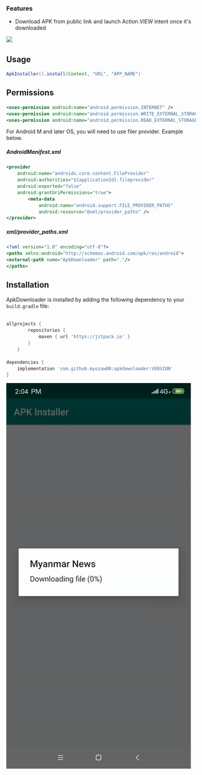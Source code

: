 ### Features

- Download APK from public link and launch Action.VIEW intent once it's downloaded

![](https://img.shields.io/github/v/release/myozaw00/apkdownloader?label=VERSION)

## Usage
```java
ApkInstaller().install(Context, "URL", "APP_NAME")
```

## Permissions
```xml
<uses-permission android:name="android.permission.INTERNET" />
<uses-permission android:name="android.permission.WRITE_EXTERNAL_STORAGE" />
<uses-permission android:name="android.permission.READ_EXTERNAL_STORAGE" />
```

For Android M and later OS, you will need to use filer provider. Example below.

##### AndroidManifest.xml
```xml
<provider
	android:name="androidx.core.content.FileProvider"
	android:authorities="${applicationId}.fileprovider"
	android:exported="false"
	android:grantUriPermissions="true">
		<meta-data
			android:name="android.support.FILE_PROVIDER_PATHS"
			android:resource="@xml/provider_paths" />
</provider>
```
##### xml/provider_paths.xml
```xml
<?xml version="1.0" encoding="utf-8"?>
<paths xmlns:android="http://schemas.android.com/apk/res/android">
<external-path name="ApkDownloader" path="."/>
</paths>
```

## Installation

ApkDownloader is installed by adding the following dependency to your `build.gradle` file:

```groovy

allprojects {
		repositories {
			maven { url 'https://jitpack.io' }
		}
	}

dependencies {
    implementation 'com.github.myozaw00:apkdownloader:VERSION'
}
```

![](https://raw.githubusercontent.com/myozaw00/apkdownloader/master/images/recording.gif)

